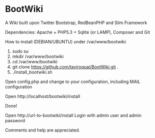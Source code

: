 BootWiki
========

A Wiki built upon Twitter Bootstrap, RedBeanPHP and Slim Framework

Dependencies: Apache + PHP5.3 + Sqlite (or LAMP), Composer and Git

How to install (DEBIAN/UBUNTU) under /var/www/bootwiki:

1. sudo su
2. mkdir /var/www/bootwiki
3. cd /var/www/bootwiki
4. git clone https://github.com/taviroquai/BootWiki.git .
5. ./install_bootwiki.sh

Open config.php and change to your configuration, including MAIL configuration

Open http://localhost/bootwiki/install

Done!

Open http://url-to-bootwiki/install
Login with admin user and admin password

Comments and help are appreciated.

